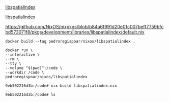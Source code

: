 ##


[libspatialindex](https://github.com/libspatialindex/libspatialindex/issues)


[libspatialindex](https://nixos.org/nixos/packages.html?channel=nixos-20.03&query=libspatialindex)



https://github.com/NixOS/nixpkgs/blob/b84a6f991d20e01c007beff7759bfcbd573071f8/pkgs/development/libraries/libspatialindex/default.nix


`docker build --tag pedroregispoar/nixos/libspatialindex .`


```
docker run \
--interactive \
--rm \
--tty \
--volume "$(pwd)":/code \
--workdir /code \
pedroregispoar/nixos/libspatialindex
```

```
9eb502216d3b:/code# nix-build libspatialindex.nix
...
9eb502216d3b:/code# ls
```